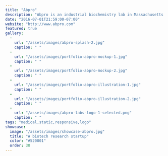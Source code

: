 ```yaml
---
title: "Abpro"
description: "Abpro is an industrial biochemistry lab in Massachusetts. This project is currently in progress."
date: "2016-07-01T21:59:00-07:00"
website: "http://www.abpro.com"
featured: true
gallery:
  -
    url: "/assets/images/abpro-splash-2.jpg"
    caption: " "
  -
    url: "/assets/images/portfolio-abpro-mockup-1.jpg"
    caption: " "
  -
    url: "/assets/images/portfolio-abpro-mockup-2.jpg"
    caption: " "
  -
    url: "/assets/images/portfolio-abpro-illustration-1.jpg"
    caption: " "
  -
    url: "/assets/images/portfolio-abpro-illustration-2.jpg"
    caption: " "
  -
    url: "/assets/images/abpro-labs-logo-1-selected.png"
    caption: " "
tags: "medical,static,responsive,logo"
showcase:
  image: "/assets/images/showcase-abpro.jpg"
  title: "A biotech research startup"
  color: "#520001"
  order: 30
---
```

